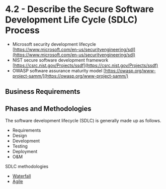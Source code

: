 # 4.2 - Describe the Secure Software Development Life Cycle (SDLC) Process

- Microsoft security development lifecycle [https://www.microsoft.com/en-us/securityengineering/sdl](https://www.microsoft.com/en-us/securityengineering/sdl)
- NIST secure software development framework [https://csrc.nist.gov/Projects/ssdf](https://csrc.nist.gov/Projects/ssdf)
- OWASP software assurance maturity model [https://owasp.org/www-project-samm/](https://owasp.org/www-project-samm/)

## Business Requirements

## Phases and Methodologies

The software development lifecycle (SDLC) is generally made up as follows.
- Requirements
- Design
- Development
- Testing
- Deployment
- O&M

SDLC methodologies
- [Waterfall](../../Definitions/W.md#waterfall)
- [Agile](../../Definitions/A.md#agile)
